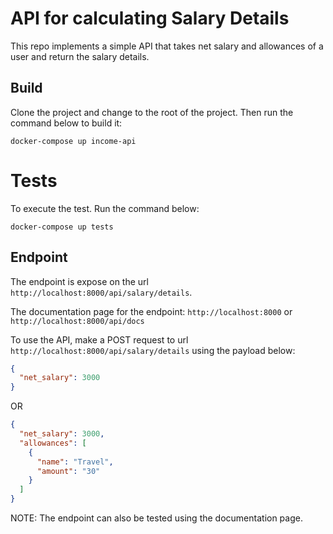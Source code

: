 # API for calculating Salary Details
This repo implements a simple API that takes net salary and allowances of a user and return the salary details.

## Build
Clone the project and change to the root of the project. Then run the command below to build it:
```shell
docker-compose up income-api
```

# Tests
To execute the test. Run the command below:
```shell
docker-compose up tests
```

## Endpoint
The endpoint is expose on the url `http://localhost:8000/api/salary/details`.

The documentation page for the endpoint: `http://localhost:8000` or `http://localhost:8000/api/docs`

To use the API, make a POST request to url `http://localhost:8000/api/salary/details` using the payload below:

```json
{
  "net_salary": 3000
}
```

OR

```json
{
  "net_salary": 3000,
  "allowances": [
    {
      "name": "Travel",
      "amount": "30"
    }
  ]
}
```

NOTE: The endpoint can also be tested using the documentation page.